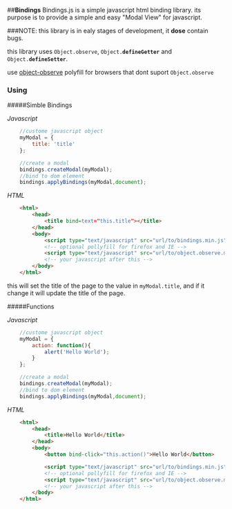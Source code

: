 ##**Bindings**
Bindings.js is a simple javascript html binding library.
its purpose is to provide a simple and easy "Modal View" for javascript.

###NOTE:
this library is in ealy stages of development, it **dose** contain bugs.

this library uses <code>Object.observe</code>, <code>Object.__defineGetter__</code> and <code>Object.__defineSetter__</code>.

use [object-observe](https://github.com/MaxArt2501/object-observe) polyfill for browsers that dont suport <code>Object.observe</code>

### Using

#####Simble Bindings

*Javascript*

```js
	//custome javascript object
	myModal = {
		title: 'title'
	};

	//create a modal
	bindings.createModal(myModal);
	//bind to dom element
	bindings.applyBindings(myModal,document);
```

*HTML*

```html
	<html>
		<head>
			<title bind=text="this.title"></title>
		</head>
		<body>
			<script type="text/javascript" src="url/to/bindings.min.js"></script>
			<!-- optional pollyfill for firefox and IE -->
			<script type="text/javascript" src="url/to/object.observe.min.js"></script>
			<!-- your javascript after this -->
		</body>
	</html>
```

this will set the title of the page to the value in <code>myModal.title</code>, and if it change it will update the title of the page.

#####Functions

*Javascript*

```js
	//custome javascript object
	myModal = {
		action: function(){
			alert('Hello World');
		}
	};

	//create a modal
	bindings.createModal(myModal);
	//bind to dom element
	bindings.applyBindings(myModal,document);
```

*HTML*

```html
	<html>
		<head>
			<title>Hello World</title>
		</head>
		<body>
			<button bind-click="this.action()">Hello World</button>

			<script type="text/javascript" src="url/to/bindings.min.js"></script>
			<!-- optional pollyfill for firefox and IE -->
			<script type="text/javascript" src="url/to/object.observe.min.js"></script>
			<!-- your javascript after this -->
		</body>
	</html>
```
